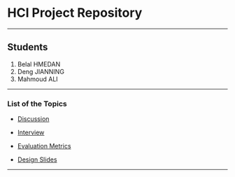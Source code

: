 # HCI Project Repository

---

## Students

1. Belal HMEDAN
2. Deng JIANNING
3. Mahmoud ALI

---

### List of the Topics

- [Discussion](Discussion.md)

- [Interview](Interview.md)

- [Evaluation Metrics](Evaluation.md)

- [Design Slides](https://docs.google.com/presentation/d/15MXUAz729Qe6ez1C8bD8ofctq11Tkn9BfhUjP6ilgbo/edit#slide=id.g784f21ca10_0_2175)

---
